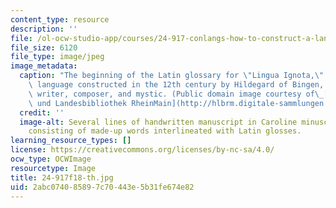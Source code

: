 ```yaml
---
content_type: resource
description: ''
file: /ol-ocw-studio-app/courses/24-917-conlangs-how-to-construct-a-language-fall-2018/2abc074085897c70443e5b31fe674e82_24-917f18-th.jpg
file_size: 6120
file_type: image/jpeg
image_metadata:
  caption: "The beginning of the Latin glossary for \"Lingua Ignota,\" an artificial\
    \ language constructed in the 12th century by Hildegard of Bingen, a German abbess,\
    \ writer, composer, and mystic. (Public domain image courtesy of\_[Hochschul-\
    \ und Landesbibliothek RheinMain](http://hlbrm.digitale-sammlungen.hebis.de/handschriften-hlbrm/content/pageview/450555).)"
  credit: ''
  image-alt: Several lines of handwritten manuscript in Caroline minuscule script,
    consisting of made-up words interlineated with Latin glosses.
learning_resource_types: []
license: https://creativecommons.org/licenses/by-nc-sa/4.0/
ocw_type: OCWImage
resourcetype: Image
title: 24-917f18-th.jpg
uid: 2abc0740-8589-7c70-443e-5b31fe674e82
---
```

